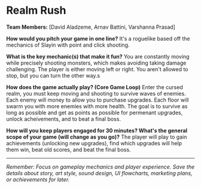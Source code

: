 # Realm Rush

**Team Members:** [David Aladzeme, Arnav Battini, Varshanna Prasad]

**How would you pitch your game in one line?**
It's a roguelike based off the mechanics of Slayin with point and click shooting.

**What is the key mechanic(s) that make it fun?**
You are constantly moving while precisely shooting monsters, which makes avoiding taking damage challenging. The player
is either moving left or right. You aren't allowed to stop, but you can turn the other way.s

**How does the game actually play? (Core Game Loop)**
Enter the cursed realm, you must keep moving and shooting to survive waves of enemies. Each enemy will money to allow you 
to purchase upgrades. Each floor will swarm you with more enemies with more health. The goal is to survive as long as possible 
and get as points as possible for permenant upgrades, unlock acheivements, and to beat a final boss.

**How will you keep players engaged for 30 minutes? What's the general scope of your game (will change as you go)?**
The player will play to gain achievements (unlocking new upgrades), find which upgrades will help them win, beat old scores,
and beat the final boss.

---
*Remember: Focus on gameplay mechanics and player experience. Save the details about story, art style, sound design, UI flowcharts, marketing plans, or achievements for later.*

